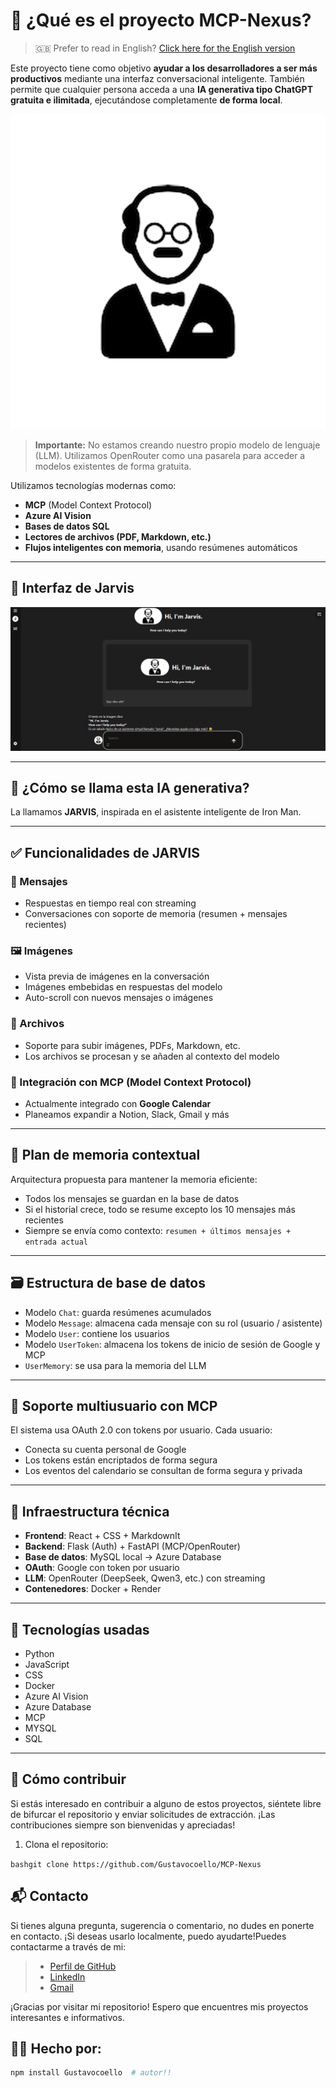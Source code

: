# 🧠 ¿Qué es el proyecto MCP-Nexus?

> 🇬🇧 Prefer to read in English? [Click here for the English version](./README.md)

Este proyecto tiene como objetivo **ayudar a los desarrolladores a ser más productivos** mediante una interfaz conversacional inteligente. También permite que cualquier persona acceda a una **IA generativa tipo ChatGPT gratuita e ilimitada**, ejecutándose completamente **de forma local**.

![jarvis001](./frontend/public/icons/theme/jarvis001.png)

> **Importante:** No estamos creando nuestro propio modelo de lenguaje (LLM). Utilizamos OpenRouter como una pasarela para acceder a modelos existentes de forma gratuita.

Utilizamos tecnologías modernas como:

- **MCP** (Model Context Protocol)
- **Azure AI Vision**
- **Bases de datos SQL**
- **Lectores de archivos (PDF, Markdown, etc.)**
- **Flujos inteligentes con memoria**, usando resúmenes automáticos

---

## 📸 Interfaz de Jarvis

![interface](./frontend/public/icons/interface.png)

---

## 🤖 ¿Cómo se llama esta IA generativa?

La llamamos **JARVIS**, inspirada en el asistente inteligente de Iron Man.

---

## ✅ Funcionalidades de JARVIS

### 💬 Mensajes
- Respuestas en tiempo real con streaming
- Conversaciones con soporte de memoria (resumen + mensajes recientes)

### 🖼️ Imágenes
- Vista previa de imágenes en la conversación
- Imágenes embebidas en respuestas del modelo
- Auto-scroll con nuevos mensajes o imágenes

### 📎 Archivos
- Soporte para subir imágenes, PDFs, Markdown, etc.
- Los archivos se procesan y se añaden al contexto del modelo

### 📅 Integración con MCP (Model Context Protocol)
- Actualmente integrado con **Google Calendar**
- Planeamos expandir a Notion, Slack, Gmail y más

---

## 🧠 Plan de memoria contextual

Arquitectura propuesta para mantener la memoria eficiente:

- Todos los mensajes se guardan en la base de datos
- Si el historial crece, todo se resume excepto los 10 mensajes más recientes
- Siempre se envía como contexto: `resumen + últimos mensajes + entrada actual`

---

## 🗃️ Estructura de base de datos

- Modelo `Chat`: guarda resúmenes acumulados
- Modelo `Message`: almacena cada mensaje con su rol (usuario / asistente)
- Modelo `User`: contiene los usuarios
- Modelo `UserToken`: almacena los tokens de inicio de sesión de Google y MCP
- `UserMemory`: se usa para la memoria del LLM

---

## 👥 Soporte multiusuario con MCP

El sistema usa OAuth 2.0 con tokens por usuario. Cada usuario:

- Conecta su cuenta personal de Google
- Los tokens están encriptados de forma segura
- Los eventos del calendario se consultan de forma segura y privada

---

## 🧩 Infraestructura técnica

- **Frontend**: React + CSS + MarkdownIt
- **Backend**: Flask (Auth) + FastAPI (MCP/OpenRouter)
- **Base de datos**: MySQL local → Azure Database
- **OAuth**: Google con token por usuario
- **LLM**: OpenRouter (DeepSeek, Qwen3, etc.) con streaming
- **Contenedores**: Docker + Render

---

## 🧪 Tecnologías usadas

- Python
- JavaScript
- CSS
- Docker
- Azure AI Vision
- Azure Database
- MCP
- MYSQL
- SQL

---


## 🤝 Cómo contribuir
Si estás interesado en contribuir a alguno de estos proyectos, siéntete libre de bifurcar el repositorio y enviar solicitudes de extracción. ¡Las contribuciones siempre son bienvenidas y apreciadas!

1. Clona el repositorio:

```bashgit clone https://github.com/Gustavocoello/MCP-Nexus```

## 📬 Contacto

Si tienes alguna pregunta, sugerencia o comentario, no dudes en ponerte en contacto. ¡Si deseas usarlo localmente, puedo ayudarte!Puedes contactarme a través de mi:

> - [Perfil de GitHub](https://github.com/Gustavocoello)
> - [LinkedIn](www.linkedin.com/in/gustavo-coello-01039b270)
> - [Gmail](coellog634@gmail.com)

¡Gracias por visitar mi repositorio! Espero que encuentres mis proyectos interesantes e informativos.

## 👨‍💻 Hecho por:

```bash
npm install Gustavocoello  # autor!!
